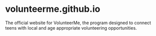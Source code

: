 # volunteerme.github.io
The official website for VolunteerMe, the program designed to connect teens with local and age appropriate volunteering opportunities.
